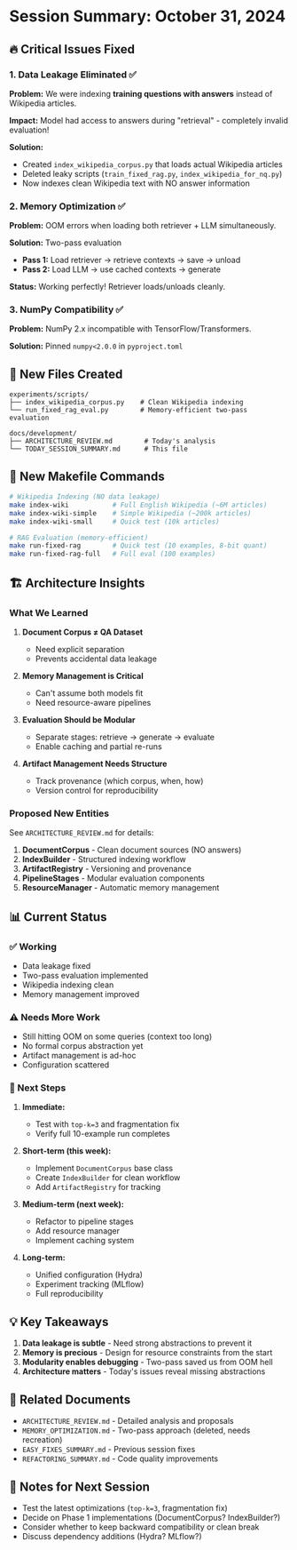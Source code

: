# Session Summary: October 31, 2024

## 🔥 Critical Issues Fixed

### 1. **Data Leakage Eliminated** ✅
**Problem:** We were indexing **training questions with answers** instead of Wikipedia articles.

**Impact:** Model had access to answers during "retrieval" - completely invalid evaluation!

**Solution:**
- Created `index_wikipedia_corpus.py` that loads actual Wikipedia articles
- Deleted leaky scripts (`train_fixed_rag.py`, `index_wikipedia_for_nq.py`)
- Now indexes clean Wikipedia text with NO answer information

### 2. **Memory Optimization** ✅
**Problem:** OOM errors when loading both retriever + LLM simultaneously.

**Solution:** Two-pass evaluation
- **Pass 1:** Load retriever → retrieve contexts → save → unload
- **Pass 2:** Load LLM → use cached contexts → generate

**Status:** Working perfectly! Retriever loads/unloads cleanly.

### 3. **NumPy Compatibility** ✅
**Problem:** NumPy 2.x incompatible with TensorFlow/Transformers.

**Solution:** Pinned `numpy<2.0.0` in `pyproject.toml`

## 📂 New Files Created

```
experiments/scripts/
├── index_wikipedia_corpus.py    # Clean Wikipedia indexing
└── run_fixed_rag_eval.py        # Memory-efficient two-pass evaluation

docs/development/
├── ARCHITECTURE_REVIEW.md        # Today's analysis
└── TODAY_SESSION_SUMMARY.md      # This file
```

## 🎯 New Makefile Commands

```bash
# Wikipedia Indexing (NO data leakage)
make index-wiki           # Full English Wikipedia (~6M articles)
make index-wiki-simple    # Simple Wikipedia (~200k articles)
make index-wiki-small     # Quick test (10k articles)

# RAG Evaluation (memory-efficient)
make run-fixed-rag        # Quick test (10 examples, 8-bit quant)
make run-fixed-rag-full   # Full eval (100 examples)
```

## 🏗️ Architecture Insights

### What We Learned

1. **Document Corpus ≠ QA Dataset**
   - Need explicit separation
   - Prevents accidental data leakage

2. **Memory Management is Critical**
   - Can't assume both models fit
   - Need resource-aware pipelines

3. **Evaluation Should be Modular**
   - Separate stages: retrieve → generate → evaluate
   - Enable caching and partial re-runs

4. **Artifact Management Needs Structure**
   - Track provenance (which corpus, when, how)
   - Version control for reproducibility

### Proposed New Entities

See `ARCHITECTURE_REVIEW.md` for details:

1. **DocumentCorpus** - Clean document sources (NO answers)
2. **IndexBuilder** - Structured indexing workflow  
3. **ArtifactRegistry** - Versioning and provenance
4. **PipelineStages** - Modular evaluation components
5. **ResourceManager** - Automatic memory management

## 📊 Current Status

### ✅ Working
- Data leakage fixed
- Two-pass evaluation implemented
- Wikipedia indexing clean
- Memory management improved

### ⚠️ Needs More Work
- Still hitting OOM on some queries (context too long)
- No formal corpus abstraction yet
- Artifact management is ad-hoc
- Configuration scattered

### 🎯 Next Steps

1. **Immediate:**
   - Test with `top-k=3` and fragmentation fix
   - Verify full 10-example run completes

2. **Short-term (this week):**
   - Implement `DocumentCorpus` base class
   - Create `IndexBuilder` for clean workflow
   - Add `ArtifactRegistry` for tracking

3. **Medium-term (next week):**
   - Refactor to pipeline stages
   - Add resource manager
   - Implement caching system

4. **Long-term:**
   - Unified configuration (Hydra)
   - Experiment tracking (MLflow)
   - Full reproducibility

## 💡 Key Takeaways

1. **Data leakage is subtle** - Need strong abstractions to prevent it
2. **Memory is precious** - Design for resource constraints from the start
3. **Modularity enables debugging** - Two-pass saved us from OOM hell
4. **Architecture matters** - Today's issues reveal missing abstractions

## 🔗 Related Documents

- `ARCHITECTURE_REVIEW.md` - Detailed analysis and proposals
- `MEMORY_OPTIMIZATION.md` - Two-pass approach (deleted, needs recreation)
- `EASY_FIXES_SUMMARY.md` - Previous session fixes
- `REFACTORING_SUMMARY.md` - Code quality improvements

## 📝 Notes for Next Session

- Test the latest optimizations (`top-k=3`, fragmentation fix)
- Decide on Phase 1 implementations (DocumentCorpus? IndexBuilder?)
- Consider whether to keep backward compatibility or clean break
- Discuss dependency additions (Hydra? MLflow?)

